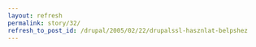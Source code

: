 ```yaml
---
layout: refresh
permalink: story/32/
refresh_to_post_id: /drupal/2005/02/22/drupalssl-hasznlat-belpshez
---
```

